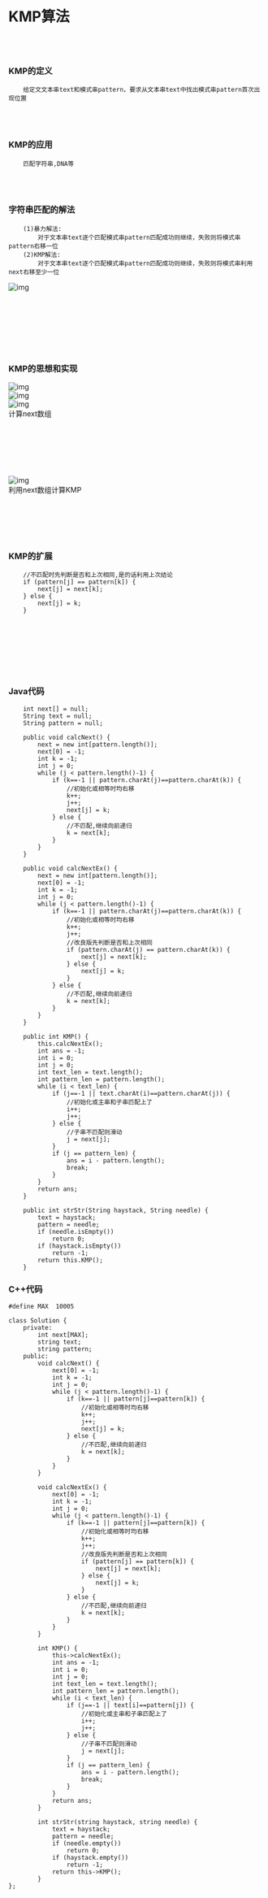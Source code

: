 # KMP算法

<br><br>

### KMP的定义
```
	给定文文本串text和模式串pattern，要求从文本串text中找出模式串pattern首次出现位置
```

<br><br>

### KMP的应用
```
	匹配字符串,DNA等
```


<br><br>

### 字符串匹配的解法
```
	(1)暴力解法:
		对于文本串text逐个匹配模式串pattern匹配成功则继续，失败则将模式串pattern右移一位
	(2)KMP解法:
		对于文本串text逐个匹配模式串pattern匹配成功则继续，失败则将模式串利用next右移至少一位
```
![img](https://github.com/luguanxing/Data-Structures-and-Algorithms/blob/master/%E7%BB%8F%E5%85%B8%E7%AE%97%E6%B3%95%E5%AD%A6%E4%B9%A0/02-KMP%E7%AE%97%E6%B3%95/kmp1.jpg?raw=true)

<br><br><br><br><br><br>

### KMP的思想和实现
![img](https://github.com/luguanxing/Data-Structures-and-Algorithms/blob/master/%E7%BB%8F%E5%85%B8%E7%AE%97%E6%B3%95%E5%AD%A6%E4%B9%A0/02-KMP%E7%AE%97%E6%B3%95/kmp2.jpg?raw=true)<br>
![img](https://github.com/luguanxing/Data-Structures-and-Algorithms/blob/master/%E7%BB%8F%E5%85%B8%E7%AE%97%E6%B3%95%E5%AD%A6%E4%B9%A0/02-KMP%E7%AE%97%E6%B3%95/kmp3.jpg?raw=true)<br>
![img](https://github.com/luguanxing/Data-Structures-and-Algorithms/blob/master/%E7%BB%8F%E5%85%B8%E7%AE%97%E6%B3%95%E5%AD%A6%E4%B9%A0/02-KMP%E7%AE%97%E6%B3%95/kmp4.jpg?raw=true)<br>
计算next数组

<br><br><br><br><br>

![img](https://github.com/luguanxing/Data-Structures-and-Algorithms/blob/master/%E7%BB%8F%E5%85%B8%E7%AE%97%E6%B3%95%E5%AD%A6%E4%B9%A0/02-KMP%E7%AE%97%E6%B3%95/kmp5.jpg?raw=true)<br>
利用next数组计算KMP
<br><br><br><br><br><br>

### KMP的扩展
```
	//不匹配时先判断是否和上次相同,是的话利用上次结论
	if (pattern[j] == pattern[k]) {
		next[j] = next[k];
	} else {
		next[j] = k;
	}
```
<br><br><br><br><br><br>

### Java代码
```
	int next[] = null;
	String text = null;
	String pattern = null;
	
	public void calcNext() {
		next = new int[pattern.length()];
		next[0] = -1;
		int k = -1;
		int j = 0;
		while (j < pattern.length()-1) {
			if (k==-1 || pattern.charAt(j)==pattern.charAt(k)) {
				//初始化或相等时均右移
				k++;
				j++;
				next[j] = k;
			} else {
				//不匹配,继续向前递归
				k = next[k];
			}
		}
	}
	
	public void calcNextEx() {
		next = new int[pattern.length()];
		next[0] = -1;
		int k = -1;
		int j = 0;
		while (j < pattern.length()-1) {
			if (k==-1 || pattern.charAt(j)==pattern.charAt(k)) {
				//初始化或相等时均右移
				k++;
				j++;
				//改良版先判断是否和上次相同
				if (pattern.charAt(j) == pattern.charAt(k)) {
					next[j] = next[k];
				} else {
					next[j] = k;
				}
			} else {
				//不匹配,继续向前递归
				k = next[k];
			}
		}
	}
	
	public int KMP() {
		this.calcNextEx();
		int ans = -1;
		int i = 0;
		int j = 0;
		int text_len = text.length();
		int pattern_len = pattern.length();
		while (i < text_len) {
			if (j==-1 || text.charAt(i)==pattern.charAt(j)) {
				//初始化或主串和子串匹配上了
				i++;
				j++;
			} else {
				//子串不匹配则滑动
				j = next[j];
			}
			if (j == pattern_len) {
				ans = i - pattern.length();
				break;
			}
		}
		return ans;
	}
	
    public int strStr(String haystack, String needle) {
        text = haystack;
        pattern = needle;
        if (needle.isEmpty())
        	return 0;
        if (haystack.isEmpty())
        	return -1;
    	return this.KMP();
    }
```

### C++代码
```
#define MAX  10005

class Solution {
	private:
		int next[MAX];
		string text;
		string pattern;
	public:
		void calcNext() {
			next[0] = -1;
			int k = -1;
			int j = 0;
			while (j < pattern.length()-1) {
				if (k==-1 || pattern[j]==pattern[k]) {
					//初始化或相等时均右移
					k++;
					j++;
					next[j] = k;
				} else {
					//不匹配,继续向前递归
					k = next[k];
				}
			}
		}

		void calcNextEx() {
			next[0] = -1;
			int k = -1;
			int j = 0;
			while (j < pattern.length()-1) {
				if (k==-1 || pattern[j]==pattern[k]) {
					//初始化或相等时均右移
					k++;
					j++;
					//改良版先判断是否和上次相同
					if (pattern[j] == pattern[k]) {
						next[j] = next[k];
					} else {
						next[j] = k;
					}
				} else {
					//不匹配,继续向前递归
					k = next[k];
				}
			}
		}

		int KMP() {
			this->calcNextEx();
			int ans = -1;
			int i = 0;
			int j = 0;
			int text_len = text.length();
			int pattern_len = pattern.length();
			while (i < text_len) {
				if (j==-1 || text[i]==pattern[j]) {
					//初始化或主串和子串匹配上了
					i++;
					j++;
				} else {
					//子串不匹配则滑动
					j = next[j];
				}
				if (j == pattern_len) {
					ans = i - pattern.length();
					break;
				}
			}
			return ans;
		}

		int strStr(string haystack, string needle) {
			text = haystack;
			pattern = needle;
			if (needle.empty())
        		return 0;
			if (haystack.empty())
        		return -1;
    		return this->KMP();
		}
};
```
